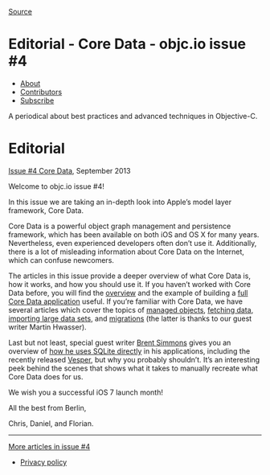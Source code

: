 [Source](http://www.objc.io/issue-4/editorial.html "Permalink to Editorial - Core Data - objc.io issue #4 ")

# Editorial - Core Data - objc.io issue #4 

  * [About][1]
  * [Contributors][2]
  * [Subscribe][3]

A periodical about best practices and advanced techniques in Objective-C.

# Editorial

[Issue #4 Core Data][4], September 2013

Welcome to objc.io issue #4!

In this issue we are taking an in-depth look into Apple’s model layer framework, Core Data.

Core Data is a powerful object graph management and persistence framework, which has been available on both iOS and OS X for many years. Nevertheless, even experienced developers often don’t use it. Additionally, there is a lot of misleading information about Core Data on the Internet, which can confuse newcomers.

The articles in this issue provide a deeper overview of what Core Data is, how it works, and how you should use it. If you haven’t worked with Core Data before, you will find the [overview][5] and the example of building a [full Core Data application][6] useful. If you’re familiar with Core Data, we have several articles which cover the topics of [managed objects][7], [fetching data][8], [importing large data sets][9], and [migrations][10] (the latter is thanks to our guest writer Martin Hwasser).

Last but not least, special guest writer [Brent Simmons][11] gives you an overview of [how he uses SQLite directly][12] in his applications, including the recently released [Vesper][13], but why you probably shouldn’t. It’s an interesting peek behind the scenes that shows what it takes to manually recreate what Core Data does for us.

We wish you a successful iOS 7 launch month!

All the best from Berlin,

Chris, Daniel, and Florian.




* * *

[More articles in issue #4][14]

  * [Privacy policy][15]

   [1]: http://www.objc.io/about.html
   [2]: http://www.objc.io/contributors.html
   [3]: http://www.objc.io/subscribe.html
   [4]: http://www.objc.io/issue-4/index.html
   [5]: http://www.objc.io/issue-4/core-data-overview.html
   [6]: http://www.objc.io/issue-4/full-core-data-application.html
   [7]: http://www.objc.io/issue-4/core-data-models-and-model-objects.html
   [8]: http://www.objc.io/issue-4/core-data-fetch-requests.html
   [9]: http://www.objc.io/issue-4/importing-large-data-sets-into-core-data.html
   [10]: http://www.objc.io/issue-4/core-data-migration.html
   [11]: http://inessential.com
   [12]: http://www.objc.io/issue-4/SQLite-instead-of-core-data.html
   [13]: http://vesperapp.co
   [14]: http://www.objc.io/issue-4
   [15]: http://www.objc.io/privacy.html
